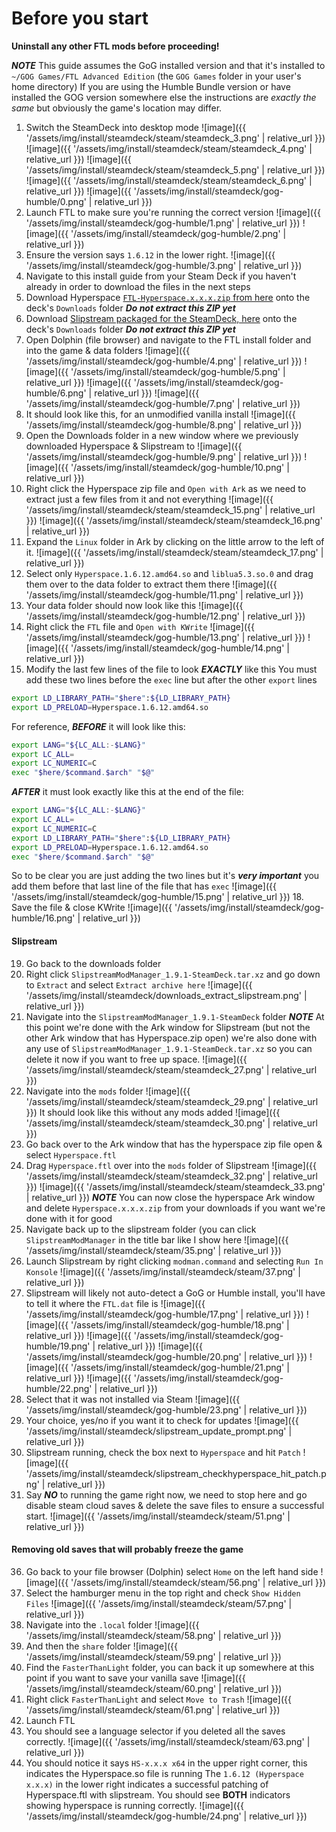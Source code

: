 # Before you start
**Uninstall any other FTL mods before proceeding!**

***NOTE***
This guide assumes the GoG installed version and that it's installed to `~/GOG Games/FTL Advanced Edition` (the `GOG Games` folder in your user's home directory) If you are using the Humble Bundle version or have installed the GOG version somewhere else the instructions are *exactly the same* but obviously the game's location may differ.

1. Switch the SteamDeck into desktop mode
![image]({{ '/assets/img/install/steamdeck/steam/steamdeck_3.png' | relative_url }})
![image]({{ '/assets/img/install/steamdeck/steam/steamdeck_4.png' | relative_url }})
![image]({{ '/assets/img/install/steamdeck/steam/steamdeck_5.png' | relative_url }})
![image]({{ '/assets/img/install/steamdeck/steam/steamdeck_6.png' | relative_url }})
![image]({{ '/assets/img/install/steamdeck/gog-humble/0.png' | relative_url }})
1. Launch FTL to make sure you're running the correct version
![image]({{ '/assets/img/install/steamdeck/gog-humble/1.png' | relative_url }})
![image]({{ '/assets/img/install/steamdeck/gog-humble/2.png' | relative_url }})
2. Ensure the version says `1.6.12` in the lower right.
![image]({{ '/assets/img/install/steamdeck/gog-humble/3.png' | relative_url }})
4. Navigate to this install guide from your Steam Deck if you haven't already in order to download the files in the next steps
5. Download Hyperspace <a id="hyperspace-download-link" href="https://github.com/FTL-Hyperspace/FTL-Hyperspace/releases/latest">`FTL-Hyperspace.x.x.x.zip` from here</a> onto the deck's `Downloads` folder
***Do not extract this ZIP yet***
6. Download [Slipstream packaged for the SteamDeck, here](https://github.com/Nasa62/slipstream-deck-temporary/blob/main/SlipstreamModManager_1.9.1-SteamDeck.tar.xz?raw=true) onto the deck's `Downloads` folder
***Do not extract this ZIP yet***
7. Open Dolphin (file browser) and navigate to the FTL install folder and into the game & data folders
![image]({{ '/assets/img/install/steamdeck/gog-humble/4.png' | relative_url }})
![image]({{ '/assets/img/install/steamdeck/gog-humble/5.png' | relative_url }})
![image]({{ '/assets/img/install/steamdeck/gog-humble/6.png' | relative_url }})
![image]({{ '/assets/img/install/steamdeck/gog-humble/7.png' | relative_url }})
10. It should look like this, for an unmodified vanilla install
![image]({{ '/assets/img/install/steamdeck/gog-humble/8.png' | relative_url }})
11. Open the Downloads folder in a new window where we previously downloaded Hyperspace & Slipstream to
![image]({{ '/assets/img/install/steamdeck/gog-humble/9.png' | relative_url }})
![image]({{ '/assets/img/install/steamdeck/gog-humble/10.png' | relative_url }})
12. Right click the Hyperspace zip file and `Open with Ark` as we need to extract just a few files from it and not everything
![image]({{ '/assets/img/install/steamdeck/steam/steamdeck_15.png' | relative_url }})
![image]({{ '/assets/img/install/steamdeck/steam/steamdeck_16.png' | relative_url }})
13. Expand the `Linux` folder in Ark by clicking on the little arrow to the left of it.
![image]({{ '/assets/img/install/steamdeck/steam/steamdeck_17.png' | relative_url }})
14. Select only `Hyperspace.1.6.12.amd64.so` and `liblua5.3.so.0` and drag them over to the data folder to extract them there
![image]({{ '/assets/img/install/steamdeck/gog-humble/11.png' | relative_url }})
15. Your data folder should now look like this
![image]({{ '/assets/img/install/steamdeck/gog-humble/12.png' | relative_url }})
16. Right click the `FTL` file and `Open with KWrite`
![image]({{ '/assets/img/install/steamdeck/gog-humble/13.png' | relative_url }})
![image]({{ '/assets/img/install/steamdeck/gog-humble/14.png' | relative_url }})
17. Modify the last few lines of the file to look ***EXACTLY*** like this
You must add these two lines before the `exec` line but after the other `export` lines
```sh
export LD_LIBRARY_PATH="$here":${LD_LIBRARY_PATH}
export LD_PRELOAD=Hyperspace.1.6.12.amd64.so
```
For reference, ***BEFORE*** it will look like this:
```sh
export LANG="${LC_ALL:-$LANG}"
export LC_ALL=
export LC_NUMERIC=C
exec "$here/$command.$arch" "$@"
```
***AFTER*** it must look exactly like this at the end of the file:
```sh
export LANG="${LC_ALL:-$LANG}"
export LC_ALL=
export LC_NUMERIC=C
export LD_LIBRARY_PATH="$here":${LD_LIBRARY_PATH}
export LD_PRELOAD=Hyperspace.1.6.12.amd64.so
exec "$here/$command.$arch" "$@"
```
So to be clear you are just adding the two lines but it's ***very important*** you add them before that last line of the file that has `exec`
![image]({{ '/assets/img/install/steamdeck/gog-humble/15.png' | relative_url }})
18. Save the file & close KWrite
![image]({{ '/assets/img/install/steamdeck/gog-humble/16.png' | relative_url }})
#### Slipstream
19. Go back to the downloads folder
20. Right click `SlipstreamModManager_1.9.1-SteamDeck.tar.xz` and go down to `Extract` and select `Extract archive here`
![image]({{ '/assets/img/install/steamdeck/downloads_extract_slipstream.png' | relative_url }})
21. Navigate into the `SlipstreamModManager_1.9.1-SteamDeck` folder
***NOTE*** At this point we're done with the Ark window for Slipstream (but not the other Ark window that has Hyperspace.zip open) we're also done with any use of `SlipstreamModManager_1.9.1-SteamDeck.tar.xz` so you can delete it now if you want to free up space.
![image]({{ '/assets/img/install/steamdeck/steam/steamdeck_27.png' | relative_url }})
22. Navigate into the `mods` folder
![image]({{ '/assets/img/install/steamdeck/steam/steamdeck_29.png' | relative_url }})
It should look like this without any mods added
![image]({{ '/assets/img/install/steamdeck/steam/steamdeck_30.png' | relative_url }})
23. Go back over to the Ark window that has the hyperspace zip file open & select `Hyperspace.ftl`
24. Drag `Hyperspace.ftl` over into the `mods` folder of Slipstream
![image]({{ '/assets/img/install/steamdeck/steam/steamdeck_32.png' | relative_url }})
![image]({{ '/assets/img/install/steamdeck/steam/steamdeck_33.png' | relative_url }})
***NOTE*** You can now close the hyperspace Ark window and delete `Hyperspace.x.x.x.zip` from your downloads if you want we're done with it for good
25. Navigate back up to the slipstream folder (you can click `SlipstreamModManager`  in the title bar like I show here
![image]({{ '/assets/img/install/steamdeck/steam/35.png' | relative_url }})
26. Launch Slipstream by right clicking `modman.command` and selecting `Run In Konsole`
![image]({{ '/assets/img/install/steamdeck/steam/37.png' | relative_url }})
27. Slipstream will likely not auto-detect a GoG or Humble install, you'll have to tell it where the `FTL.dat` file is
![image]({{ '/assets/img/install/steamdeck/gog-humble/17.png' | relative_url }})
![image]({{ '/assets/img/install/steamdeck/gog-humble/18.png' | relative_url }})
![image]({{ '/assets/img/install/steamdeck/gog-humble/19.png' | relative_url }})
![image]({{ '/assets/img/install/steamdeck/gog-humble/20.png' | relative_url }})
![image]({{ '/assets/img/install/steamdeck/gog-humble/21.png' | relative_url }})
![image]({{ '/assets/img/install/steamdeck/gog-humble/22.png' | relative_url }})
28. Select that it was not installed via Steam
![image]({{ '/assets/img/install/steamdeck/gog-humble/23.png' | relative_url }})
29. Your choice, yes/no if you want it to check for updates
![image]({{ '/assets/img/install/steamdeck/slipstream_update_prompt.png' | relative_url }})
30. Slipstream running, check the box next to `Hyperspace` and hit `Patch`
![image]({{ '/assets/img/install/steamdeck/slipstream_checkhyperspace_hit_patch.png' | relative_url }})
32. Say ***NO*** to running the game right now, we need to stop here and go disable steam cloud saves & delete the save files to ensure a successful start.
![image]({{ '/assets/img/install/steamdeck/steam/51.png' | relative_url }})
#### Removing old saves that will probably freeze the game
36. Go back to your file browser (Dolphin) select `Home` on the left hand side
![image]({{ '/assets/img/install/steamdeck/steam/56.png' | relative_url }})
37. Select the hamburger menu in the top right and check `Show Hidden Files`
![image]({{ '/assets/img/install/steamdeck/steam/57.png' | relative_url }})
38. Navigate into the `.local` folder
![image]({{ '/assets/img/install/steamdeck/steam/58.png' | relative_url }})
39. And then the `share` folder
![image]({{ '/assets/img/install/steamdeck/steam/59.png' | relative_url }})
40. Find the `FasterThanLight` folder, you can back it up somewhere at this point if you want to save your vanilla save
![image]({{ '/assets/img/install/steamdeck/steam/60.png' | relative_url }})
41. Right click `FasterThanLight` and select `Move to Trash`
![image]({{ '/assets/img/install/steamdeck/steam/61.png' | relative_url }})
42. Launch FTL
43. You should see a language selector if you deleted all the saves correctly.
![image]({{ '/assets/img/install/steamdeck/steam/63.png' | relative_url }})
44. You should notice it says `HS-x.x.x x64` in the upper right corner, this indicates the Hyperspace.so file is running
The `1.6.12 (Hyperspace x.x.x)` in the lower right indicates a successful patching of Hyperspace.ftl with slipstream.
You should see **BOTH** indicators showing hyperspace is running correctly.
![image]({{ '/assets/img/install/steamdeck/gog-humble/24.png' | relative_url }})
